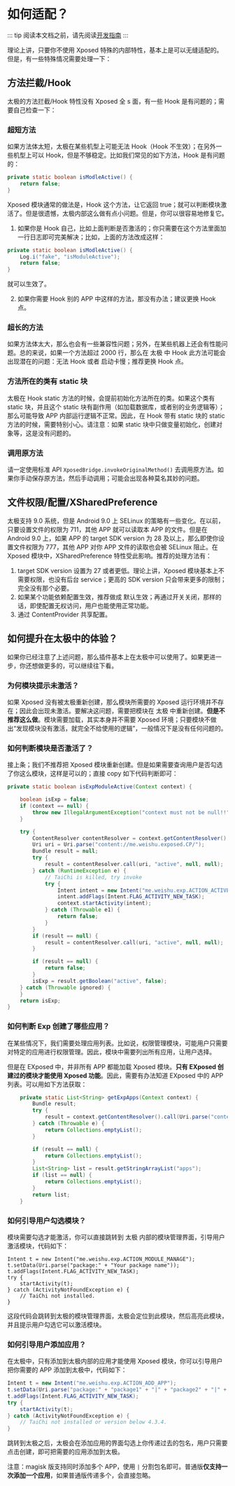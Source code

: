 # 如何适配？

::: tip
阅读本文档之前，请先阅读[开发指南](how-to-debug)
:::

理论上讲，只要你不使用 Xposed 特殊的内部特性，基本上是可以无缝适配的。但是，有一些特殊情况需要处理一下：

## 方法拦截/Hook

太极的方法拦截/Hook 特性没有 Xposed 全 s 面，有一些 Hook 是有问题的；需要自己检查一下：

### 超短方法

如果方法体太短，太极在某些机型上可能无法 Hook（Hook 不生效）；在另外一些机型上可以 Hook，但是不够稳定。比如我们常见的如下方法，Hook 是有问题的：

```java
private static boolean isModleActive() {
    return false;
}
```

Xposed 模块通常的做法是，Hook 这个方法，让它返回 true；就可以判断模块激活了。但是很遗憾，太极内部这么做有点小问题。但是，你可以很容易地修复它。

1. 如果你是 Hook 自己，比如上面判断是否激活的；你只需要在这个方法里面加一行日志即可完美解决；比如，上面的方法改成这样：

```java
private static boolean isModleActive() {
    Log.i("fake", "isModuleActive");
    return false;
}
```

就可以生效了。

2. 如果你需要 Hook 别的 APP 中这样的方法，那没有办法；建议更换 Hook 点。

### 超长的方法

如果方法体太大，那么也会有一些兼容性问题；另外，在某些机器上还会有性能问题。总的来说，如果一个方法超过 2000 行，那么在 太极 中 Hook 此方法可能会出现潜在的问题：无法 Hook 或者 启动卡慢；推荐更换 Hook 点。

### 方法所在的类有 static 块

太极在 Hook static 方法的时候，会提前初始化方法所在的类。如果这个类有 static 块，并且这个 static 块有副作用（如加载数据库，或者别的业务逻辑等）；那么可能导致 APP 内部运行逻辑不正常。因此，在 Hook 带有 static 块的 static 方法的时候，需要特别小心。请注意：如果 static 块中只做变量初始化，创建对象等，这是没有问题的。

### 调用原方法

请一定使用标准 API `XposedBridge.invokeOriginalMethod()` 去调用原方法。如果你手动保存原方法，然后手动调用；可能会出现各种莫名其妙的问题。

## 文件权限/配置/XSharedPreference

太极支持 9.0 系统，但是 Android 9.0 上 SELinux 的策略有一些变化。在以前，只要设置文件的权限为 711，其他 APP 就可以读取本 APP 的文件。但是在 Android 9.0 上，如果 APP 的 target SDK version 为 28 及以上，那么即使你设置文件权限为 777，其他 APP 对你 APP 文件的读取也会被 SELinux 阻止。在 Xposed 模块中，XSharedPreference 特性受此影响。推荐的处理方法有：

1. target SDK version 设置为 27 或者更低。理论上讲，Xposed 模块基本上不需要权限，也没有后台 service；更高的 SDK version 只会带来更多的限制；完全没有那个必要。
2. 如果某个功能依赖配置生效，推荐做成 默认生效；再通过开关关闭，那样的话，即使配置无权访问，用户也能使用正常功能。
3. 通过 ContentProvider 共享配置。

## 如何提升在太极中的体验？

如果你已经注意了上述问题，那么插件基本上在太极中可以使用了。如果更进一步，你还想做更多的，可以继续往下看。

### 为何模块提示未激活？

如果 Xposed 没有被太极重新创建，那么模块所需要的 Xposed 运行环境并不存在；因此会出现未激活。要解决这问题，需要把模块在 太极 中重新创建。**但是不推荐这么做**。模块需要加载，其实本身并不需要 Xposed 环境；只要模块不做出“发现模块没有激活，就完全不给使用的逻辑”，一般情况下是没有任何问题的。

### 如何判断模块是否激活了？

接上条；我们不推荐把 Xposed 模块重新创建。但是如果需要查询用户是否勾选了你这么模块，这样是可以的；直接 copy 如下代码判断即可：

```java
private static boolean isExpModuleActive(Context context) {

    boolean isExp = false;
    if (context == null) {
        throw new IllegalArgumentException("context must not be null!!");
    }

    try {
        ContentResolver contentResolver = context.getContentResolver();
        Uri uri = Uri.parse("content://me.weishu.exposed.CP/");
        Bundle result = null;
        try {
            result = contentResolver.call(uri, "active", null, null);
        } catch (RuntimeException e) {
            // TaiChi is killed, try invoke
            try {
                Intent intent = new Intent("me.weishu.exp.ACTION_ACTIVE");
                intent.addFlags(Intent.FLAG_ACTIVITY_NEW_TASK);
                context.startActivity(intent);
            } catch (Throwable e1) {
                return false;
            }
        }
        if (result == null) {
            result = contentResolver.call(uri, "active", null, null);
        }

        if (result == null) {
            return false;
        }
        isExp = result.getBoolean("active", false);
    } catch (Throwable ignored) {
    }
    return isExp;
}
```

### 如何判断 Exp 创建了哪些应用？

在某些情况下，我们需要处理应用列表。比如说，权限管理模块，可能用户只需要对特定的应用进行权限管理。因此，模块中需要列出所有应用，让用户选择。

但是在 EXposed 中，并非所有 APP 都能加载 Xposed 模块。**只有 EXposed 创建过的模块才能使用 Xposed 功能**。因此，需要有办法知道 EXposed 中的 APP 列表。可以用如下方法获取：

```java
    private static List<String> getExpApps(Context context) {
        Bundle result;
        try {
            result = context.getContentResolver().call(Uri.parse("content://me.weishu.exposed.CP/"), "apps", null, null);
        } catch (Throwable e) {
            return Collections.emptyList();
        }

        if (result == null) {
            return Collections.emptyList();
        }
        List<String> list = result.getStringArrayList("apps");
        if (list == null) {
            return Collections.emptyList();
        }
        return list;
    }
```

### 如何引导用户勾选模块？

模块需要勾选才能激活，你可以直接跳转到 太极 内部的模块管理界面，引导用户激活模块，代码如下：

```
Intent t = new Intent("me.weishu.exp.ACTION_MODULE_MANAGE");
t.setData(Uri.parse("package:" + "Your package name"));
t.addFlags(Intent.FLAG_ACTIVITY_NEW_TASK);
try {
    startActivity(t);
} catch (ActivityNotFoundException e) {
    // TaiChi not installed.
}
```

这段代码会跳转到太极的模块管理界面，太极会定位到此模块，然后高亮此模块，并且提示用户勾选它可以激活模块。

### 如何引导用户添加应用？

在太极中，只有添加到太极内部的应用才能使用 Xposed 模块，你可以引导用户把你需要的 APP 添加到太极中，代码如下：

```java
Intent t = new Intent("me.weishu.exp.ACTION_ADD_APP");
t.setData(Uri.parse("package:" + "package1" + "|" + "package2" + "|" + "package3"));
t.addFlags(Intent.FLAG_ACTIVITY_NEW_TASK);
try {
    startActivity(t);
} catch (ActivityNotFoundException e) {
    // TaiChi not installed or version below 4.3.4.
}
```

跳转到太极之后，太极会在添加应用的界面勾选上你传递过去的包名，用户只需要点击创建，即可把需要的应用添加到太极。

注意：magisk 版支持同时添加多个 APP，使用 `|` 分割包名即可。普通版**仅支持一次添加一个应用**，如果普通版传递多个，会直接忽略。
